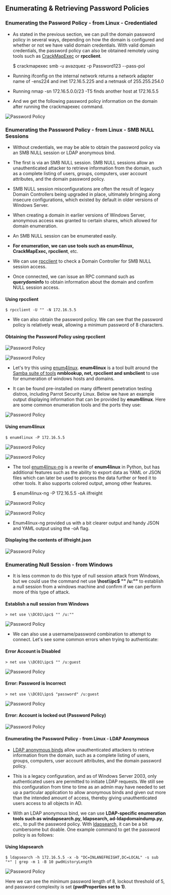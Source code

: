 ## Enumerating & Retrieving Password Policies



### Enumerating the Pasword Policy - from Linux - Credentialed


- As stated in the previous section, we can pull the domain password policy in several ways, depending on how the domain is configured and whether or not we have valid domain credentials. With valid domain credentials, the password policy can also be obtained remotely using tools such as [CrackMapExec](https://github.com/byt3bl33d3r/CrackMapExec) or **rpcclient**. 


	$ crackmapexec smb <TARGET IP> -u avazquez -p Password123 --pass-pol

- Running ifconfig on the internal network returns a network adapter name of -ens224 and inet 172.16.5.225 and a netmask of 255.255.254.0 

- Running nmap -sn 172.16.5.0.0/23 -T5 finds another host at 172.16.5.5

- And we get the following password policy information on the domain after running the crackmapexec command.


![Password Policy](/Checking-Password-Policies/images/policy.png) 



### Enumerating the Password Policy - from Linux - SMB NULL Sessions


- Without credentials, we may be able to obtain the password policy via an SMB NULL session or LDAP anonymous bind. 

- The first is via an SMB NULL session. SMB NULL sessions allow an unauthenticated attacker to retrieve information from the domain, such as a complete listing of users, groups, computers, user account attributes, and the domain password policy. 

- SMB NULL session misconfigurations are often the result of legacy Domain Controllers being upgraded in place, ultimately bringing along insecure configurations, which existed by default in older versions of Windows Server. 

- When creating a domain in earlier versions of Windows Server, anonymous access was granted to certain shares, which allowed for domain enumeration. 

- An SMB NULL session can be enumerated easily. 

- **For enumeration, we can use tools such as enum4linux, CrackMapExec, rpcclient**, etc. 

- We can use [rpcclient](https://www.samba.org/samba/docs/current/man-html/rpcclient.1.html) to check a Domain Controller for SMB NULL session access. 

- Once connected, we can issue an RPC command such as **querydominfo** to obtain information about the domain and confirm NULL session access. 



#### Using rpcclient


	$ rpcclient -U "" -N 172.16.5.5 





- We can also obtain the password policy. We can see that the password policy is relatively weak, allowing a minimum password of 8 characters. 


#### Obtaining the Password Policy using rpcclient





![Password Policy](/Checking-Password-Policies/images/rpc-1.png) 


![Password Policy](/Checking-Password-Policies/images/rpc-2.png) 




- Let's try this using [enum4linux](https://labs.portcullis.co.uk/tools/enum4linux).  **enum4linux** is a tool built around the [Samba suite of tools](https://www.samba.org/samba/docs/current/man-html/samba.7.html) **nmblookup, net, rpcclient and smbclient** to use for enumeration of windows hosts and domains. 

- It can be found pre-installed on many different penetration testing distros, including Parrot Security Linux. Below we have an example output displaying information that can be provided by **enum4linux**. Here are some common enumeration tools and the ports they use: 


![Password Policy](/Checking-Password-Policies/images/smbtool_ports.png) 



#### Using enum4linux



	$ enum4linux -P 172.16.5.5



![Password Policy](/Checking-Password-Policies/images/enum4linux.png) 


![Password Policy](/Checking-Password-Policies/images/enum4linux-2.png) 


- The tool [enum4linux-ng](https://github.com/cddmp/enum4linux-ng) is a rewrite of **enum4linux** in Python, but has additional features such as the ability to export data as YAML or JSON files which can later be used to process the data further or feed it to other tools. It also supports colored output, among other features. 



	$ enum4linux-ng -P 172.16.5.5 -oA ilfreight



![Password Policy](/Checking-Password-Policies/images/enum4ng.png) 



![Password Policy](/Checking-Password-Policies/images/enum4ng-2.png) 



- Enum4linux-ng provided us with a bit clearer output and handy JSON and YAML output using the -oA flag. 


#### Displaying the contents of ilfreight.json


![Password Policy](/Checking-Password-Policies/images/json.png) 



### Enumerating Null Session - from Windows 


- It is less common to do this type of null session attack from Windows, but we could use the command net use **\\host\ipc$ "" /u:""** to establish a null session from a windows machine and confirm if we can perform more of this type of attack.



#### Establish a null session from Windows


	> net use \\DC01\ipc$ "" /u:""


![Password Policy](/Checking-Password-Policies/images/win.png) 



- We can also use a username/password combination to attempt to connect. Let's see some common errors when trying to authenticate: 



#### Error Account is Disabled



	> net use \\DC01\ipc$ "" /u:guest 



![Password Policy](/Checking-Password-Policies/images/win-2.png) 



#### Error: Password is Incorrect



	> net use \\DC01\ips$ "password" /u:guest



![Password Policy](/Checking-Password-Policies/images/win-3.png) 



#### Error: Account is locked out (Password Policy) 



![Password Policy](/Checking-Password-Policies/images/win-4.png) 



#### Enumerating the Password Policy - from Linux - LDAP Anonymous 



- [LDAP anonymous binds](https://docs.microsoft.com/en-us/troubleshoot/windows-server/identity/anonymous-ldap-operations-active-directory-disabled) allow unauthenticated attackers to retrieve information from the domain, such as a complete listing of users, groups, computers, user account attributes, and the domain password policy. 

- This is a legacy configuration, and as of Windows Server 2003, only authenticated users are permitted to initiate LDAP requests. We still see this configuration from time to time as an admin may have needed to set up a particular application to allow anonymous binds and given out more than the intended amount of access, thereby giving unauthenticated users access to all objects in AD. 


- With an LDAP anonymous bind, we can use **LDAP-specific enumeration tools such as windapsearch.py, ldapsearch, ad-ldapdomaindump.py**, etc., to pull the password policy. With [ldapsearch](https://linux.die.net/man/1/ldapsearch), it can be a bit cumbersome but doable. One example command to get the password policy is as follows: 



#### Using ldapsearch



	$ ldapsearch -h 172.16.5.5 -x -b "DC=INLANEFREIGHT,DC=LOCAL" -s sub "*" | grep -m 1 -B 10 pwdHistoryLength 


![Password Policy](/Checking-Password-Policies/images/ldap.png) 


Here we can see the minimum password length of 8, lockout threshold of 5, and password complexity is set **(pwdProperties set to 1)**.
